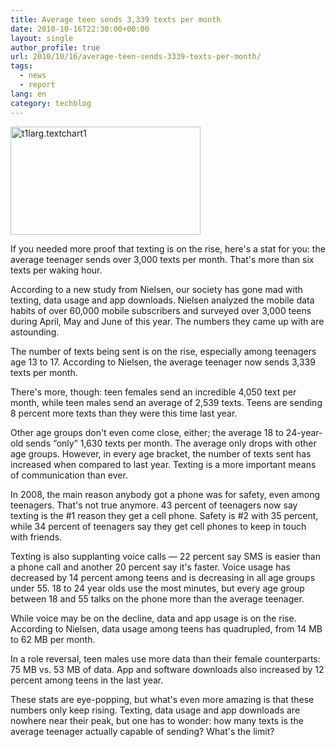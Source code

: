 ```yaml
---
title: Average teen sends 3,339 texts per month
date: 2010-10-16T22:30:00+00:00
layout: single
author_profile: true
url: 2010/10/16/average-teen-sends-3339-texts-per-month/
tags:
  - news
  - report
lang: en
category: techblog
---
```

[<img title="t1larg.textchart1" border="0" alt="t1larg.textchart1" src="http://lh6.ggpht.com/_vaUVXcmC3OI/TLoggS96wAI/AAAAAAAACrs/0o0o43Wgn2I/t1larg.textchart1_thumb%5B2%5D.jpg?imgmax=800" width="304" height="173" />](http://lh4.ggpht.com/_vaUVXcmC3OI/TLogboib9WI/AAAAAAAACro/E6s5dsZVtzA/s1600-h/t1larg.textchart1%5B4%5D.jpg)

If you needed more proof that texting is on the rise, here's a stat for you: the average teenager sends over 3,000 texts per month. That's more than six texts per waking hour.

According to a new study from Nielsen, our society has gone mad with texting, data usage and app downloads. Nielsen analyzed the mobile data habits of over 60,000 mobile subscribers and surveyed over 3,000 teens during April, May and June of this year. The numbers they came up with are astounding.

The number of texts being sent is on the rise, especially among teenagers age 13 to 17. According to Nielsen, the average teenager now sends 3,339 texts per month.

There's more, though: teen females send an incredible 4,050 text per month, while teen males send an average of 2,539 texts. Teens are sending 8 percent more texts than they were this time last year.

Other age groups don't even come close, either; the average 18 to 24-year-old sends “only” 1,630 texts per month. The average only drops with other age groups. However, in every age bracket, the number of texts sent has increased when compared to last year. Texting is a more important means of communication than ever.

In 2008, the main reason anybody got a phone was for safety, even among teenagers. That's not true anymore. 43 percent of teenagers now say texting is the #1 reason they get a cell phone. Safety is #2 with 35 percent, while 34 percent of teenagers say they get cell phones to keep in touch with friends.

Texting is also supplanting voice calls &#8212; 22 percent say SMS is easier than a phone call and another 20 percent say it's faster. Voice usage has decreased by 14 percent among teens and is decreasing in all age groups under 55. 18 to 24 year olds use the most minutes, but every age group between 18 and 55 talks on the phone more than the average teenager.

While voice may be on the decline, data and app usage is on the rise. According to Nielsen, data usage among teens has quadrupled, from 14 MB to 62 MB per month.

In a role reversal, teen males use more data than their female counterparts: 75 MB vs. 53 MB of data. App and software downloads also increased by 12 percent among teens in the last year.

These stats are eye-popping, but what's even more amazing is that these numbers only keep rising. Texting, data usage and app downloads are nowhere near their peak, but one has to wonder: how many texts is the average teenager actually capable of sending? What's the limit?